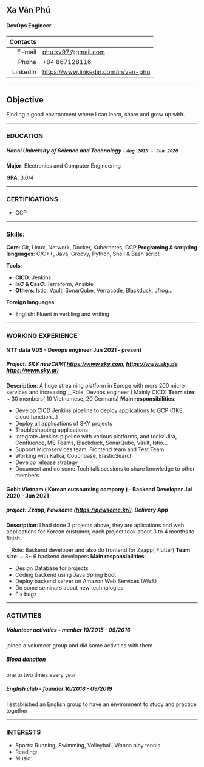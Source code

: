 
## Xa Văn Phú 
#### DevOps Engineer

| Contacts |       |
|-------:|:--------|
| E-mail | phu.xv97@gmail.com |
| Phone | +84 867128116  |
| LinkedIn | https://www.linkedin.com/in/van-phu |

---

## Objective 

Finding a good environment where I can learn, share and grow up with.

---

### EDUCATION

##### Hanoi University of Science and Technology - `Aug 2015 - Jun 2020`

__Major__: Electronics and Computer Engineering	

__GPA__: 3.0/4

---

### CERTIFICATIONS

- GCP

--- 

### Skills:

__Core__: Git, Linux, Network, Docker, Kubernetes, GCP
__Programing & scripting languages__: C/C++, Java, Groovy, Python, Shell & Bash script

__Tools__: 
- __CICD__: Jenkins
- __IaC & CasC__: Terraform, Ansible
- __Others__: Istio, Vault, SonarQube, Verracode, Blackduck, Jfrog...

__Foreign languages__: 
- English: Fluent in verbling and writing
---

### WORKING EXPERIENCE
 
#### NTT data VDS - Devops engineer  Jun 2021 - present

##### Project: __SKY newCRM( https://www.sky.com, https://www.sky.de  https://www.sky.at)__

__Description__: A huge streaming platform in Europe with more 200 micro services and increasing 
__Role: Devops engineer ( Mainly CICD)
__Team size__: ~ 30 members( 10 Vietnamese, 20 Germans)
__Main responsibilities__:

- Develop CICD Jenkins pipeline to deploy applications to GCP (GKE, cloud function...)
- Deploy all applications of SKY projects
- Troubleshooting applications
- Integrate Jenkins pipeline with various platforms, and tools: Jira, Confluence, MS Teams, Blackduck, SonarQube, Vault, Istio...
- Support Microservices team, Frontend team and Test Team
- Working with Kafka, Couchbase, ElasticSearch
- Develop release strategy
- Document and do some Tech talk sessions to share knowledge to other members

#### Gobit Vietnam ( Korean outsourcing company ) - Backend Developer	Jul 2020 - Jun 2021
##### project: Zzapp, Pawsome (https://pawsome.kr/), Delivery App
__Description__:  I had done 3 projects above, they are aplications and web applications for Korean custumer, each project took about 3 to 4 months to finish.

__Role: Backend developer and also do frontend for Zzapp( Flutter) 
__Team size__: ~ 3~ 6 backend developers
__Main responsibilities__:
-	Design Database for projects
-	Coding backend using Java Spring Boot
-	Deploy backend server on Amazon Web Services (AWS)
-	Do some seminars about new technologies
-   Fix bugs
---

### ACTIVITIES

##### Volunteer activities - menber	10/2015 - 09/2016
joined a volunteer group and did some activities with them
##### Blood donation
one to two times every year
##### English club - founder	10/2018 - 09/2019
I established an English group to have an environment to study and practice together

---
### INTERESTS
- Sports: Running, Swimming, Volleyball, Wanna play tennis
- Reading: 
- Music: 
